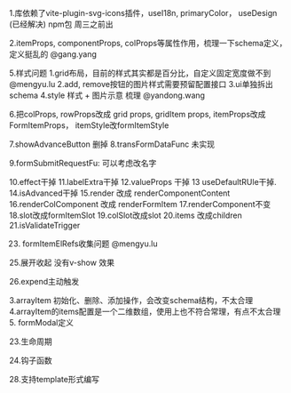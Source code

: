 1.库依赖了vite-plugin-svg-icons插件，useI18n, primaryColor， useDesign (已经解决) npm包 周三之前出

2.itemProps, componentProps, colProps等属性作用，梳理一下schema定义，定义挺乱的 @gang.yang


5.样式问题
  1.grid布局，目前的样式其实都是百分比，自定义固定宽度做不到 @mengyu.lu
  2.add, remove按钮的图片样式需要预留配置接口 
  3.ui单独拆出schema
  4.style 样式 + 图片示意 梳理  @yandong.wang

6.把colProps, rowProps改成 grid props, gridItem props,
  itemProps改成FormItemProps， itemStyle改formItemStyle

7.showAdvanceButton 删掉
8.transFormDataFunc 未实现

9.formSubmitRequestFu: 可以考虑改名字

10.effect干掉
11.labelExtra干掉
12.valueProps 干掉
13 useDefaultRUle干掉.
14.isAdvanced干掉
15.render 改成 renderComponentContent
16.renderColComponent 改成 renderFormItem
17.renderComponent不变
18.slot改成formItemSlot
19.colSlot改成slot
20.items 改成children
21.isValidateTrigger 

23. formItemElRefs收集问题 @mengyu.lu

25.展开收起 没有v-show 效果

26.expend主动触发

3.arrayItem 初始化、删除、添加操作，会改变schema结构，不太合理
4.arrayItem的items配置是一个二维数组，使用上也不符合常理，有点不太合理 
5. formModal定义

23.生命周期

24.钩子函数

28.支持template形式编写
